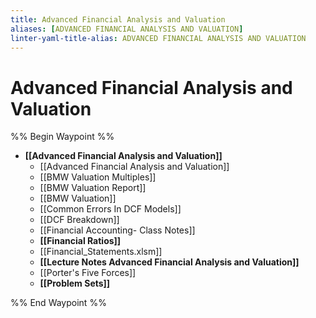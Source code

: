 ```yaml
---
title: Advanced Financial Analysis and Valuation
aliases: [ADVANCED FINANCIAL ANALYSIS AND VALUATION]
linter-yaml-title-alias: ADVANCED FINANCIAL ANALYSIS AND VALUATION
---
```


# Advanced Financial Analysis and Valuation

%% Begin Waypoint %%
- **[[Advanced Financial Analysis and Valuation]]**
	- [[Advanced Financial Analysis and Valuation]]
	- [[BMW Valuation Multiples]]
	- [[BMW Valuation Report]]
	- [[BMW Valuation]]
	- [[Common Errors In DCF Models]]
	- [[DCF Breakdown]]
	- [[Financial Accounting- Class Notes]]
	- **[[Financial Ratios]]**
	- [[Financial_Statements.xlsm]]
	- **[[Lecture Notes Advanced Financial Analysis and Valuation]]**
	- [[Porter's Five Forces]]
	- **[[Problem Sets]]**

%% End Waypoint %%
